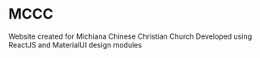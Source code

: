 # MCCC
Website created for Michiana Chinese Christian Church
Developed using ReactJS and MaterialUI design modules
